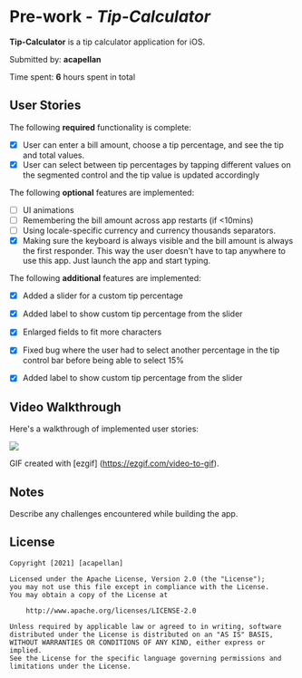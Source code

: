 # Pre-work - *Tip-Calculator*

**Tip-Calculator** is a tip calculator application for iOS.

Submitted by: **acapellan**

Time spent: **6** hours spent in total

## User Stories

The following **required** functionality is complete:

* [X] User can enter a bill amount, choose a tip percentage, and see the tip and total values.
* [X] User can select between tip percentages by tapping different values on the segmented control and the tip value is updated accordingly

The following **optional** features are implemented:

* [ ] UI animations
* [ ] Remembering the bill amount across app restarts (if <10mins)
* [ ] Using locale-specific currency and currency thousands separators.
* [X] Making sure the keyboard is always visible and the bill amount is always the first responder. This way the user doesn't have to tap anywhere to use this app. Just launch the app and start typing.

The following **additional** features are implemented:

- [X] Added a slider for a custom tip percentage
- [X] Added label to show custom tip percentage from the slider
- [X] Enlarged fields to fit more characters
- [X] Fixed bug where the user had to select another percentage in the tip control bar before being able to select 15%
- [X] Added label to show custom tip percentage from the slider



## Video Walkthrough

Here's a walkthrough of implemented user stories:

![](https://i.imgur.com/tcsGxy0.gif)


GIF created with [ezgif]
(https://ezgif.com/video-to-gif).

## Notes

Describe any challenges encountered while building the app.

## License

    Copyright [2021] [acapellan]

    Licensed under the Apache License, Version 2.0 (the "License");
    you may not use this file except in compliance with the License.
    You may obtain a copy of the License at

        http://www.apache.org/licenses/LICENSE-2.0

    Unless required by applicable law or agreed to in writing, software
    distributed under the License is distributed on an "AS IS" BASIS,
    WITHOUT WARRANTIES OR CONDITIONS OF ANY KIND, either express or implied.
    See the License for the specific language governing permissions and
    limitations under the License.
